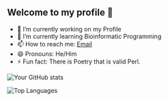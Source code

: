 ## Welcome to my profile 👋

- 🔭 I’m currently working on my Profile
- 🌱 I’m currently learning Bioinformatic Programming
- 📫 How to reach me: [Email](mailto:adicarlisle@gmail.com)
- 😄 Pronouns: He/Him
- ⚡ Fun fact: There is Poetry that is valid Perl.
  
<p align="center">

![Your GitHub stats](https://github-readme-stats.vercel.app/api?username=adicarlisle&theme=dracula)

![Top Languages](https://github-readme-stats.vercel.app/api/top-langs/?username=adicarlisle&layout=compact&theme=dracula)
</p>

